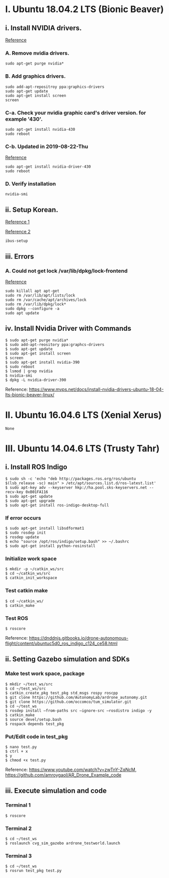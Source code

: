 # I. Ubuntu 18.04.2 LTS (Bionic Beaver)

## i. Install NVIDIA drivers.
[Reference](https://www.mvps.net/docs/install-nvidia-drivers-ubuntu-18-04-lts-bionic-beaver-linux/)
### A. Remove nvidia drivers.
```
sudo apt-get purge nvidia*
```
### B. Add graphics drivers.
```
sudo add-apt-repositroy ppa:graphics-drivers
sudo apt-get update
sudo apt-get install screen
screen
```
### C-a. Check your nvidia graphic card's driver version. for example '430'.
```
sudo apt-get install nvidia-430
sudo reboot
```
### C-b. Updated in 2019-08-22-Thu
[Reference](https://askubuntu.com/questions/951046/unable-to-install-nvidia-drivers-unable-to-locate-package)
```
sudo apt-get install nvidia-driver-430
sudo reboot
```
### D. Verify installation
```
nvidia-smi
```

## ii. Setup Korean.
[Reference 1](https://gabii.tistory.com/entry/Ubuntu-1804-LTS-%ED%95%9C%EA%B8%80-%EC%84%A4%EC%B9%98-%EB%B0%8F-%EC%84%A4%EC%A0%95)

[Reference 2](https://hiseon.me/linux/ubuntu/ubuntu-initial-setup/)
```
ibus-setup
```
## iii. Errors
### A. Could not get lock /var/lib/dpkg/lock-frontend
[Reference](https://kgu0724.tistory.com/71)
```
sudo killall apt apt-get
sudo rm /var/lib/apt/lists/lock
sudo rm /var/cache/apt/archives/lock
sudo rm /var/lib/dpkg/lock*
sudo dpkg --configure -a
sudo apt update
```

## iv. Install Nvidia Driver with Commands
```
$ sudo apt-get purge nvidia*
$ sudo add-apt-reository ppa:graphcs-drivers
$ sudo apt-get update
$ sudo apt-get install screen
$ screen
$ sudo apt-get install nvidia-390
$ sudo reboot
$ lsmod | grep nvidia
$ nvidia-smi
$ dpkg -L nvidia-driver-390
```
Reference: https://www.mvps.net/docs/install-nvidia-drivers-ubuntu-18-04-lts-bionic-beaver-linux/

# II. Ubuntu 16.04.6 LTS (Xenial Xerus)
```
None
```

# III. Ubuntu 14.04.6 LTS (Trusty Tahr)

## i. Install ROS Indigo
```
$ sudo sh -c 'echo "deb http://packages.ros.org/ros/ubuntu $(lsb_release -sc) main" > /etc/apt/sources.list.d/ros-latest.list'
$ sudo apt-key adv --keyserver hkp://ha.pool.sks-keyservers.net --recv-key 0xB01FA116
$ sudo apt-get update
$ sudo apt-get upgrade
$ sudo apt-get install ros-indigo-desktop-full
```
### If error occurs
```
$ sudo apt-get install libsdformat1
$ sudo rosdep init
$ rosdep update
$ echo "source /opt/ros/indigo/setup.bash" >> ~/.bashrc
$ sudo apt-get install python-rosinstall
```
### Initialize work space
```
$ mkdir -p ~/catkin_ws/src
$ cd ~/catkin_ws/src
$ catkin_init_workspace
```
### Test catkin make
```
$ cd ~/catkin_ws/
$ catkin_make
```
### Test ROS
```
$ roscore
```
Reference: https://dnddnjs.gitbooks.io/drone-autonomous-flight/content/ubuntuc5d0_ros_indigo_c124_ce58.html

## ii. Setting Gazebo simulation and SDKs
### Make test work space, package
```
$ mkdir ~/test_ws/src
$ cd ~/test_ws/src
$ catkin_create_pkg test_pkg std_msgs rospy roscpp
$ git clone https://github.com/AutonomyLab/ardrone_autonomy.git
$ git clone https://github.com/occomco/tum_simulator.git
$ cd ~/test_ws
$ rosdep install —from-paths src —ignore-src —rosdistro indigo -y
$ catkin_make
$ source devel/setup.bash
$ rospack depends test_pkg
```
### Put/Edit code in test_pkg
```
$ nano test.py
$ ctrl + x
$ y
$ chmod +x test.py
```
Reference: https://www.youtube.com/watch?v=zwTnY-ZqNcM, https://github.com/amroygaol/AR_Drone_Example_code

## iii. Execute simulation and code
### Terminal 1
```
$ roscore
```
### Terminal 2
```
$ cd ~/test_ws
$ roslaunch cvg_sim_gazebo ardrone_testworld.launch
```
### Terminal 3
```
$ cd ~/test_ws
$ rosrun test_pkg test.py
```
